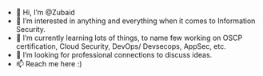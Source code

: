 - 👋 Hi, I’m @Zubaid
- 👀 I’m interested in anything and everything when it comes to Information Security.
- 🌱 I’m currently learning lots of things, to name few working on OSCP certification, Cloud Security, DevOps/ Devsecops, AppSec, etc.
- 💞️ I’m looking for professional connections to discuss ideas.
- 📫 Reach me here :)

<!---
Zubaidzone/Zubaidzone is a ✨ special ✨ repository because its `README.md` (this file) appears on your GitHub profile.
You can click the Preview link to take a look at your changes.
--->
